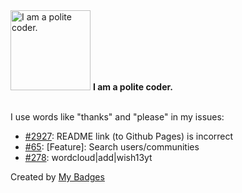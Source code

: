 <img src="https://my-badges.github.io/my-badges/polite-coder.png" alt="I am a polite coder." title="I am a polite coder." width="128">
<strong>I am a polite coder.</strong>
<br><br>

I use words like "thanks" and "please" in my issues:

- <a href="https://github.com/scratchfoundation/scratch-paint/issues/2927">#2927</a>: README link (to Github Pages) is incorrect
- <a href="https://github.com/PretendoNetwork/juxtaposition/issues/65">#65</a>: [Feature]: Search users/communities
- <a href="https://github.com/trinib/word-cloud/issues/278">#278</a>: wordcloud|add|wish13yt


Created by <a href="https://github.com/my-badges/my-badges">My Badges</a>
